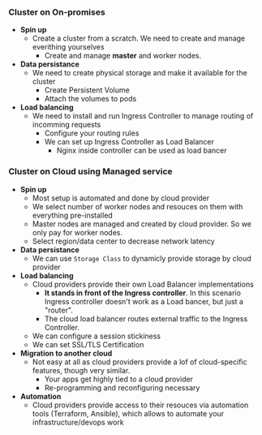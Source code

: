 ### Cluster on On-promises
- **Spin up**
  - Create a cluster from a scratch. We need to create and manage everithing yourselves
    - Create and manage **master** and worker nodes.
- **Data persistance**
  - We need to create physical storage and make it available for the cluster
    - Create Persistent Volume
    - Attach the volumes to pods
- **Load balancing**
  - We need to install and run Ingress Controller to manage routing of incomming requests
    - Configure your routing rules
    - We can set up Ingress Controller as Load Balancer
      - Nginx inside controller can be used as load bancer

### Cluster on Cloud using Managed service
- **Spin up**
  - Most setup is automated and done by cloud provider
  - We select number of worker nodes and resouces on them with everything pre-installed
  - Master nodes are managed and created by cloud provider. So we only pay for worker nodes.
  - Select region/data center to decrease network latency
- **Data persistance**
  - We can use `Storage Class` to dynamicly provide storage by cloud provider
- **Load balancing**
  - Cloud providers provide their own Load Balancer implementations
    - **It stands in front of the Ingress controller**. In this scenario Ingress controller doesn't work as a Load bancer, but just a "router".
    - The cloud load balancer routes external traffic to the Ingress Controller.
  - We can configure a session stickiness
  - We can set SSL/TLS Certification
- **Migration to another cloud**
  - Not easy at all as cloud providers provide a lof of cloud-specific features, though very similar.
    - Your apps get highly tied to a cloud provider
    - Re-programming and reconfiguring necessary
- **Automation**
  - Cloud providers provide access to their resouces via automation tools (Terraform, Ansible), which allows to automate your infrastructure/devops work
